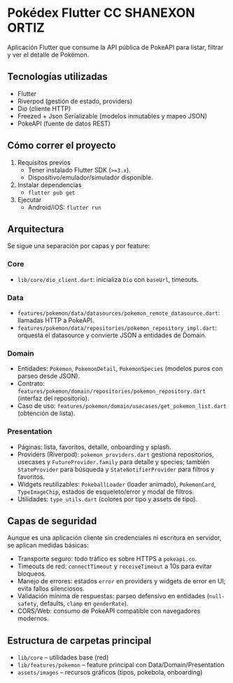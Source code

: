 # Pokédex Flutter CC SHANEXON ORTIZ

Aplicación Flutter que consume la API pública de PokeAPI para listar, filtrar y ver el detalle de Pokémon.

## Tecnologías utilizadas
- Flutter 
- Riverpod (gestión de estado, providers)
- Dio (cliente HTTP)
- Freezed + Json Serializable (modelos inmutables y mapeo JSON)
- PokeAPI (fuente de datos REST)

## Cómo correr el proyecto
1. Requisitos previos
   - Tener instalado Flutter SDK (`>=3.x`).
   - Dispositivo/emulador/simulador disponible.
2. Instalar dependencias
   - `flutter pub get`
3. Ejecutar
   - Android/iOS: `flutter run`


## Arquitectura
Se sigue una separación por capas y por feature:

### Core
- `lib/core/dio_client.dart`: inicializa `Dio` con `baseUrl`, timeouts.

### Data
- `features/pokemon/data/datasources/pokemon_remote_datasource.dart`: llamadas HTTP a PokeAPI.
- `features/pokemon/data/repositories/pokemon_repository_impl.dart`: orquesta el datasource y convierte JSON a entidades de Domain.

### Domain
- Entidades: `Pokemon`, `PokemonDetail`, `PokemonSpecies` (modelos puros con parseo desde JSON).
- Contrato: `features/pokemon/domain/repositories/pokemon_repository.dart` (interfaz del repositorio).
- Caso de uso: `features/pokemon/domain/usecases/get_pokemon_list.dart` (obtención de lista).

### Presentation
- Páginas: lista, favoritos, detalle, onboarding y splash.
- Providers (Riverpod): `pokemon_providers.dart` gestiona repositorios, usecases y `FutureProvider.family` para detalle y species; también `StateProvider` para búsqueda y `StateNotifierProvider` para filtros y favoritos.
- Widgets reutilizables: `PokeballLoader` (loader animado), `PokemonCard`, `TypeImageChip`, estados de esqueleto/error y modal de filtros.
- Utilidades: `type_utils.dart` (colores por tipo y assets de tipo).

## Capas de seguridad
Aunque es una aplicación cliente sin credenciales ni escritura en servidor, se aplican medidas básicas:
- Transporte seguro: todo tráfico es sobre HTTPS a `pokeapi.co`.
- Timeouts de red: `connectTimeout` y `receiveTimeout` a 10s para evitar bloqueos.
- Manejo de errores: estados `error` en providers y widgets de error en UI; evita fallos silenciosos.
- Validación mínima de respuestas: parseo defensivo en entidades (`null-safety`, defaults, `clamp` en `genderRate`).
- CORS/Web: consumo de PokeAPI compatible con navegadores modernos.



## Estructura de carpetas principal
- `lib/core` – utilidades base (red)
- `lib/features/pokemon` – feature principal con Data/Domain/Presentation
- `assets/images` – recursos gráficos (tipos, pokebola, onboarding)

